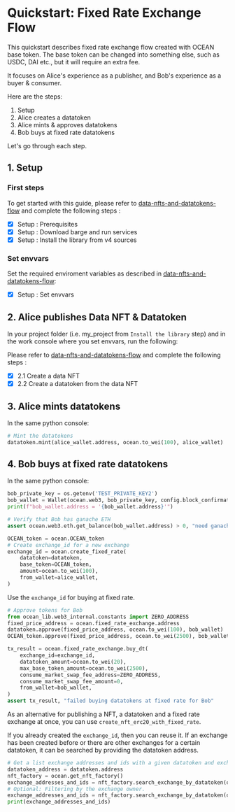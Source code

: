 <!--
Copyright 2022 Ocean Protocol Foundation
SPDX-License-Identifier: Apache-2.0
-->

# Quickstart: Fixed Rate Exchange Flow

This quickstart describes fixed rate exchange flow created with OCEAN base token.
The base token can be changed into something else, such as USDC, DAI etc., but
it will require an extra fee.

It focuses on Alice's experience as a publisher, and Bob's experience as a buyer & consumer.

Here are the steps:

1.  Setup
2.  Alice creates a datatoken
3.  Alice mints & approves datatokens
4.  Bob buys at fixed rate datatokens

Let's go through each step.

## 1. Setup

### First steps

To get started with this guide, please refer to [data-nfts-and-datatokens-flow](data-nfts-and-datatokens-flow.md) and complete the following steps :
- [x] Setup : Prerequisites
- [x] Setup : Download barge and run services
- [x] Setup : Install the library from v4 sources

### Set envvars

Set the required enviroment variables as described in [data-nfts-and-datatokens-flow](data-nfts-and-datatokens-flow.md):
- [x] Setup : Set envvars

## 2. Alice publishes Data NFT & Datatoken

In your project folder (i.e. my_project from `Install the library` step) and in the work console where you set envvars, run the following:

Please refer to [data-nfts-and-datatokens-flow](data-nfts-and-datatokens-flow.md) and complete the following steps :
- [x] 2.1 Create a data NFT
- [x] 2.2 Create a datatoken from the data NFT

## 3. Alice mints datatokens

In the same python console:
```python
# Mint the datatokens
datatoken.mint(alice_wallet.address, ocean.to_wei(100), alice_wallet)
```

## 4. Bob buys at fixed rate datatokens

In the same python console:
```python
bob_private_key = os.getenv('TEST_PRIVATE_KEY2')
bob_wallet = Wallet(ocean.web3, bob_private_key, config.block_confirmations, config.transaction_timeout)
print(f"bob_wallet.address = '{bob_wallet.address}'")

# Verify that Bob has ganache ETH
assert ocean.web3.eth.get_balance(bob_wallet.address) > 0, "need ganache ETH"

OCEAN_token = ocean.OCEAN_token
# Create exchange_id for a new exchange
exchange_id = ocean.create_fixed_rate(
    datatoken=datatoken,
    base_token=OCEAN_token,
    amount=ocean.to_wei(100),
    from_wallet=alice_wallet,
)
```

Use the `exchange_id` for buying at fixed rate.

```python
# Approve tokens for Bob
from ocean_lib.web3_internal.constants import ZERO_ADDRESS
fixed_price_address = ocean.fixed_rate_exchange.address
datatoken.approve(fixed_price_address, ocean.to_wei(100), bob_wallet)
OCEAN_token.approve(fixed_price_address, ocean.to_wei(2500), bob_wallet)

tx_result = ocean.fixed_rate_exchange.buy_dt(
    exchange_id=exchange_id,
    datatoken_amount=ocean.to_wei(20),
    max_base_token_amount=ocean.to_wei(2500),
    consume_market_swap_fee_address=ZERO_ADDRESS,
    consume_market_swap_fee_amount=0,
    from_wallet=bob_wallet,
)
assert tx_result, "failed buying datatokens at fixed rate for Bob"
```

As an alternative for publishing a NFT, a datatoken and a fixed rate exchange at once, you can use `create_nft_erc20_with_fixed_rate`.

If you already created the `exchange_id`, then you can reuse it.
If an exchange has been created before or there are other
exchanges for a certain datatoken, it can be searched by
providing the datatoken address.
```python
# Get a list exchange addresses and ids with a given datatoken and exchange owner.
datatoken_address = datatoken.address
nft_factory = ocean.get_nft_factory()
exchange_addresses_and_ids = nft_factory.search_exchange_by_datatoken(ocean.fixed_rate_exchange, datatoken_address)
# Optional: Filtering by the exchange owner.
exchange_addresses_and_ids = nft_factory.search_exchange_by_datatoken(ocean.fixed_rate_exchange, datatoken_address, alice_wallet.address)
print(exchange_addresses_and_ids)
```

